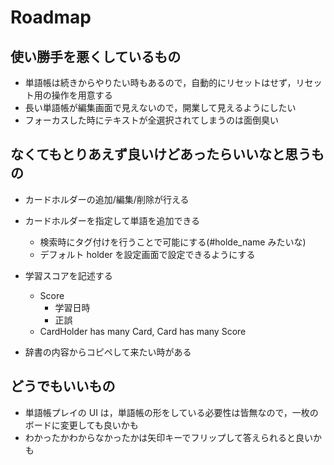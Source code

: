 # Roadmap

## 使い勝手を悪くしているもの

- 単語帳は続きからやりたい時もあるので，自動的にリセットはせず，リセット用の操作を用意する
- 長い単語帳が編集画面で見えないので，開業して見えるようにしたい
- フォーカスした時にテキストが全選択されてしまうのは面倒臭い

## なくてもとりあえず良いけどあったらいいなと思うもの

- カードホルダーの追加/編集/削除が行える
- カードホルダーを指定して単語を追加できる
  - 検索時にタグ付けを行うことで可能にする(#holde_name みたいな)
  - デフォルト holder を設定画面で設定できるようにする

- 学習スコアを記述する
  - Score
    - 学習日時
    - 正誤
  - CardHolder has many Card, Card has many Score

- 辞書の内容からコピペして来たい時がある

## どうでもいいもの

- 単語帳プレイの UI は，単語帳の形をしている必要性は皆無なので，一枚のボードに変更しても良いかも
- わかったかわからなかったかは矢印キーでフリップして答えられると良いかも
